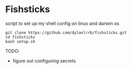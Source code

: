 # Fishsticks

script to set up my shell config on linux and darwin os 

```console
git clone https://github.com/dylanlrrb/fishsticks.git
cd fishsticks
bash setup.sh
```
TODO:

- figure out configuring secrets

